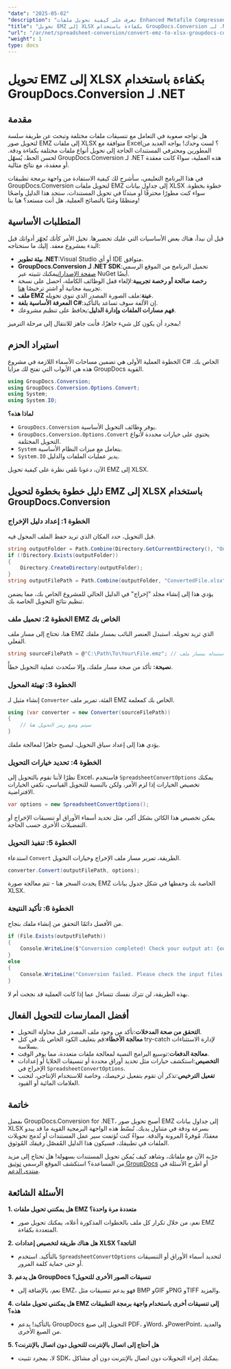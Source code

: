 ```yaml
---
"date": "2025-05-02"
"description": "تعرف على كيفية تحويل ملفات Enhanced Metafile Compressed (EMZ) إلى Microsoft Excel Open XML Spreadsheet (.xlsx) باستخدام GroupDocs.Conversion for .NET."
"title": "تحويل EMZ إلى XLSX بكفاءة باستخدام GroupDocs.Conversion لـ .NET"
"url": "/ar/net/spreadsheet-conversion/convert-emz-to-xlsx-groupdocs-conversion-dotnet/"
"weight": 1
type: docs
---
```

# تحويل EMZ إلى XLSX بكفاءة باستخدام GroupDocs.Conversion لـ .NET

## مقدمة

هل تواجه صعوبة في التعامل مع تنسيقات ملفات مختلفة وتبحث عن طريقة سلسة لتحويل صور EMZ إلى ملفات XLSX متوافقة مع Excel؟ لست وحدك! يواجه العديد من المطورين ومحترفي المستندات الحاجة إلى تحويل أنواع ملفات مختلفة بكفاءة ودقة. لحسن الحظ، يُسهّل GroupDocs.Conversion لـ .NET هذه العملية، سواءً كانت معقدة أو معقدة، مع نتائج مثالية.

في هذا البرنامج التعليمي، سأشرح لك كيفية الاستفادة من واجهة برمجة تطبيقات GroupDocs.Conversion لتحويل ملفات EMZ إلى جداول بيانات XLSX خطوة بخطوة. سواء كنت مطورًا محترفًا أو مبتدئًا في تحويل المستندات، ستجد هذا الدليل واضحًا ومنظمًا وغنيًا بالنصائح العملية. هل أنت مستعد؟ هيا بنا!


## المتطلبات الأساسية

قبل أن نبدأ، هناك بعض الأساسيات التي عليك تحضيرها. تخيل الأمر كأنك تُجهّز أدواتك قبل البدء بمشروع معقد. إليك ما ستحتاجه:

- **بيئة تطوير .NET**:Visual Studio أو أي IDE متوافق.
- **GroupDocs.Conversion لـ .NET SDK**:تحميل البرنامج من الموقع الرسمي [صفحة الإصدارات](https://releases.groupdocs.com/conversion/net/)يمكنك تثبيته عبر NuGet أيضًا.
- **رخصة صالحة أو رخصة تجريبية**:لإلغاء قفل الوظائف الكاملة، احصل على نسخة تجريبية مجانية أو اشترِ ترخيصًا [هنا](https://purchase.groupdocs.com/buy).
- **ملف EMZ عينة**:ملف الصورة المصدر الذي تنوي تحويله.
- **المعرفة الأساسية بلغة C#**:إن الألفة سوف تساعد بالتأكيد.
- **فهم مسارات الملفات وإدارة الدليل**:يحافظ على تنظيم مشروعك.

بمجرد أن يكون كل شيء جاهزًا، فأنت جاهز للانتقال إلى مرحلة الترميز!


## استيراد الحزم

الخطوة العملية الأولى هي تضمين مساحات الأسماء اللازمة في مشروع C# الخاص بك. هذه هي الأبواب التي تفتح لك مزايا GroupDocs القوية.

```csharp
using GroupDocs.Conversion;
using GroupDocs.Conversion.Options.Convert;
using System;
using System.IO;
```

**لماذا هذه؟**

- `GroupDocs.Conversion` يوفر وظائف التحويل الأساسية.
- `GroupDocs.Conversion.Options.Convert` يحتوي على خيارات محددة لأنواع التحويل المختلفة.
- `System` يتعامل مع ميزات النظام الأساسية.
- `System.IO` يدير عمليات الملفات والدليل.

الآن، دعونا نلقي نظرة على كيفية تحويل EMZ إلى XLSX.


## دليل خطوة بخطوة لتحويل EMZ إلى XLSX باستخدام GroupDocs.Conversion

### الخطوة 1: إعداد دليل الإخراج

قبل التحويل، حدد المكان الذي تريد حفظ الملف المحول فيه.

```csharp
string outputFolder = Path.Combine(Directory.GetCurrentDirectory(), "Output");
if (!Directory.Exists(outputFolder))
{
    Directory.CreateDirectory(outputFolder);
}
string outputFilePath = Path.Combine(outputFolder, "ConvertedFile.xlsx");
```

يؤدي هذا إلى إنشاء مجلد "إخراج" في الدليل الحالي للمشروع الخاص بك، مما يضمن تنظيم نتائج التحويل الخاصة بك.


### الخطوة 2: تحميل ملف EMZ الخاص بك

هنا، تحتاج إلى مسار ملف EMZ الذي تريد تحويله. استبدل العنصر النائب بمسار ملفك الفعلي.

```csharp
string sourceFilePath = @"C:\Path\To\Your\File.emz"; // استبدله بمسار ملف EMZ الخاص بك
```

**نصيحة:** تأكد من صحة مسار ملفك، وإلا ستُحدث عملية التحويل خطأً.


### الخطوة 3: تهيئة المحول

إنشاء مثيل لـ `Converter` الفئة، تمرير ملف EMZ الخاص بك كمعلمة.

```csharp
using (var converter = new Converter(sourceFilePath))
{
    // سيتم وضع رمز التحويل هنا
}
```

يؤدي هذا إلى إعداد سياق التحويل، ليصبح جاهزًا لمعالجة ملفك.


### الخطوة 4: تحديد خيارات التحويل

نظرًا لأننا نقوم بالتحويل إلى Excel، فاستخدم `SpreadsheetConvertOptions` يمكنك تخصيص الخيارات إذا لزم الأمر، ولكن بالنسبة للتحويل القياسي، تكفي الخيارات الافتراضية.

```csharp
var options = new SpreadsheetConvertOptions();
```

يمكن تخصيص هذا الكائن بشكل أكبر، مثل تحديد أسماء الأوراق أو تنسيقات الإخراج أو التفضيلات الأخرى حسب الحاجة.


### الخطوة 5: تنفيذ التحويل

استدعاء `Convert` الطريقة، تمرير مسار ملف الإخراج وخيارات التحويل.

```csharp
converter.Convert(outputFilePath, options);
```

يحدث السحر هنا - تتم معالجة صورة EMZ الخاصة بك وحفظها في شكل جدول بيانات XLSX.


### الخطوة 6: تأكيد النتيجة

من الأفضل دائمًا التحقق من إنشاء ملفك بنجاح.

```csharp
if (File.Exists(outputFilePath))
{
    Console.WriteLine($"Conversion completed! Check your output at: {outputFilePath}");
}
else
{
    Console.WriteLine("Conversion failed. Please check the input files and options.");
}
```

بهذه الطريقة، لن تترك نفسك تتساءل عما إذا كانت العملية قد نجحت أم لا.


## أفضل الممارسات للتحويل الفعال

- **التحقق من صحة المدخلات**:تأكد من وجود ملف المصدر قبل محاولة التحويل.
- **معالجة الأخطاء**:قم بتغليف الكود الخاص بك في كتل try-catch لإدارة الاستثناءات بسلاسة.
- **معالجة الدفعات**:توسيع البرامج النصية لمعالجة ملفات متعددة، مما يوفر الوقت.
- **التخصيص**:استكشف خيارات مثل تحديد أوراق محددة أو تنسيقات الخلايا أو إعدادات الإخراج في `SpreadsheetConvertOptions`.
- **تفعيل الترخيص**:تذكر أن تقوم بتفعيل ترخيصك، وخاصة للاستخدام الإنتاجي، لتجنب العلامات المائية أو القيود.


## خاتمة

بفضل GroupDocs.Conversion for .NET، أصبح تحويل صور EMZ إلى جداول بيانات XLSX بسرعة ودقة في متناول يديك. تُبسّط هذه الواجهة البرمجية القوية ما قد يبدو معقدًا، مُوفرةً المرونة والدقة. سواءً كنت تُؤتمت سير عمل المستندات أو تُدمج تحويلات الملفات في تطبيقك، فسيكون هذا الدليل المُفصّل رفيقك المُوثوق.

جرّبه الآن مع ملفاتك، وشاهد كيف يُمكن تحويل المستندات بسهولة! هل تحتاج إلى مزيد من المساعدة؟ استكشف الموقع الرسمي [توثيق GroupDocs](https://docs.groupdocs.com/conversion/net/) أو اطرح الأسئلة في [منتدى الدعم](https://forum.groupdocs.com/c/conversion/10).


## الأسئلة الشائعة

**1. هل يمكنني تحويل ملفات EMZ متعددة مرة واحدة؟**  

- نعم، من خلال تكرار كل ملف بالخطوات المذكورة أعلاه، يمكنك تحويل صور EMZ المتعددة بكفاءة.

**2. هل هناك طريقة لتخصيص إعدادات XLSX الناتجة؟**  

- بالتأكيد. استخدم `SpreadsheetConvertOptions` لتحديد أسماء الأوراق أو التنسيقات أو حتى حماية كلمة المرور.

**3. هل يدعم GroupDocs تنسيقات الصور الأخرى للتحويل؟**  

- نعم، بالإضافة إلى EMZ، فهو يدعم تنسيقات مثل BMP وGIF وPNG وTIFF والمزيد.

**4. هل يمكنني تحويل ملفات EMZ إلى تنسيقات أخرى باستخدام واجهة برمجة التطبيقات هذه؟**  

- بالتأكيد! يدعم GroupDocs التحويل إلى صيغ PDF، وWord، وPowerPoint، والعديد من الصيغ الأخرى.

**5. هل أحتاج إلى اتصال بالإنترنت للتحويل دون اتصال بالإنترنت؟**  

- لا، بمجرد تثبيت SDK، يمكنك إجراء التحويلات دون اتصال بالإنترنت دون أي مشاكل.